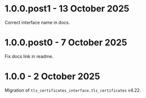 # 1.0.0.post1 - 13 October 2025

Correct interface name in docs.

# 1.0.0.post0 - 7 October 2025

Fix docs link in readme.

# 1.0.0 - 2 October 2025

Migration of `tls_certificates_interface.tls_certificates` v4.22.
